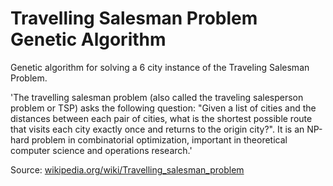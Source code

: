 # Travelling Salesman Problem Genetic Algorithm
Genetic algorithm for solving a 6 city instance of the Traveling Salesman Problem.

'The travelling salesman problem (also called the traveling salesperson problem or TSP) asks the following question: "Given a list of cities and the distances between each pair of cities, what is the shortest possible route that visits each city exactly once and returns to the origin city?". It is an NP-hard problem in combinatorial optimization, important in theoretical computer science and operations research.'

Source: [wikipedia.org/wiki/Travelling_salesman_problem](https://en.wikipedia.org/wiki/Travelling_salesman_problem)
